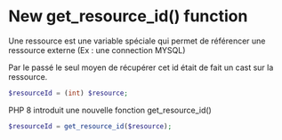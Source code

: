 # New get_resource_id() function

Une ressource est une variable spéciale qui permet de référencer une ressource externe (Ex : une connection MYSQL)

Par le passé le seul moyen de récupérer cet id était de fait un cast sur la ressource.
```php
$resourceId = (int) $resource;
```

PHP 8 introduit une nouvelle fonction get_resource_id()
```php
$resourceId = get_resource_id($resource);
```
